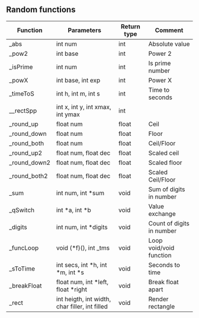 ## Random functions

Function|Parameters|Return type|Comment
--------|--------|--------|--------
_abs |int num|int |Absolute value
_pow2 |int base|int |Power 2
_isPrime |int num|int |Is prime number
_powX |int base, int exp|int |Power X
_timeToS |int h, int m, int s|int |Time to seconds
__rectSpp |int x, int y, int xmax, int ymax|int |
_round_up |float num|float |Ceil
_round_down |float num|float |Floor
_round_both |float num|float |Ceil/Floor
_round_up2 |float num, float dec|float |Scaled ceil
_round_down2 |float num, float dec|float |Scaled floor
_round_both2 |float num, float dec|float |Scaled Ceil/Floor
_sum |int num, int *sum|void |Sum of digits in number
_qSwitch |int *a, int *b|void |Value exchange
_digits |int num, int *digits|void |Count of digits in number
_funcLoop |void (*f)(), int _tms|void |Loop void/void function
_sToTime |int secs, int *h, int *m, int *s|void |Seconds to time
_breakFloat |float num, int *left, float *right|void |Break float apart
_rect |int heigth, int width, char filler, int filled|void |Render rectangle
